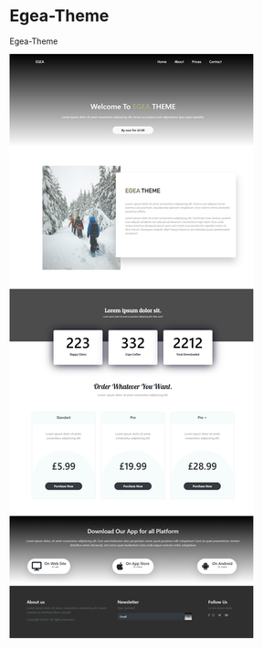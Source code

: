 # Egea-Theme
Egea-Theme

 ![alt text](https://github.com/Web-Master-2000/Egea-Theme/blob/main/ScreenShot.png)
